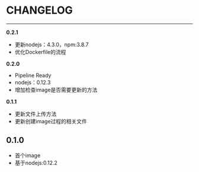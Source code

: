 # CHANGELOG

***

**0.2.1**

* 更新nodejs：4.3.0，npm:3.8.7
* 优化Dockerfile的流程

**0.2.0**

* Pipeline Ready
* nodejs：0.12.3
* 增加检查image是否需要更新的方法

**0.1.1**

* 更新文件上传方法
* 更新创建image过程的相关文件

## 0.1.0

* 首个image
* 基于nodejs:0.12.2
